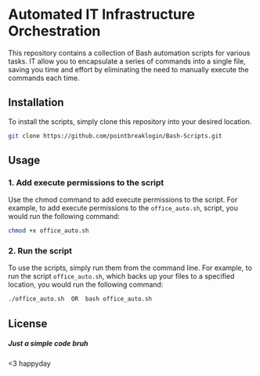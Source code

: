 # Automated IT Infrastructure Orchestration
This repository contains a collection of Bash automation scripts for various tasks. IT allow you to encapsulate a series of commands into a single file, saving you time and effort by eliminating the need to manually execute the commands each time.

## Installation

To install the scripts, simply clone this repository into your desired location.

```bash
git clone https://github.com/pointbreaklogin/Bash-Scripts.git
```

## Usage
### 1. Add execute permissions to the script

Use the chmod command to add execute permissions to the script. For example, to add execute permissions to the `office_auto.sh`,  script, you would run the following command:

```bash
chmod +x office_auto.sh
```
### 2. Run the script

To use the scripts, simply run them from the command line. For example, to run the script `office_auto.sh`, which backs up your files to a specified location, you would run the following command:

```bash
./office_auto.sh  OR  bash office_auto.sh
```


## License

##### Just a simple code bruh


<3 happyday

